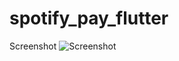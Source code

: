 # spotify_pay_flutter

Screenshot
![Screenshot](https://www.11sf.site/static/media/spotify_flutter.6fa37f66.jpg)


